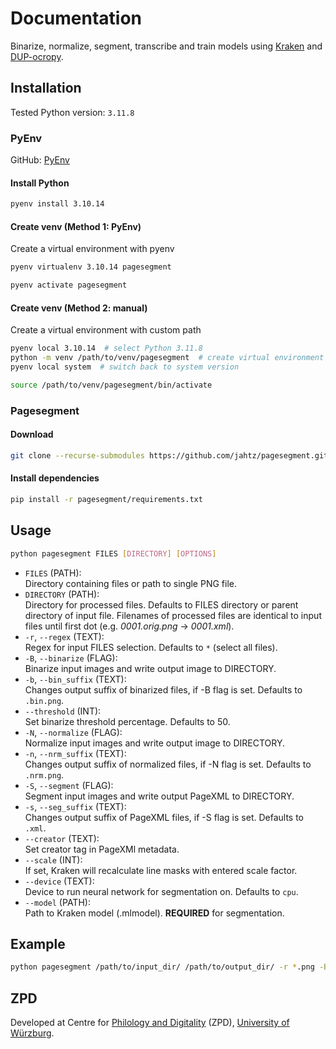 # Documentation
Binarize, normalize, segment, transcribe and train models using [Kraken](https://github.com/mittagessen/kraken)
and [DUP-ocropy](https://github.com/ocropus-archive/DUP-ocropy).

## Installation
Tested Python version: `3.11.8`

### PyEnv
GitHub: [PyEnv](https://github.com/pyenv/pyenv)
#### Install Python
```bash
pyenv install 3.10.14
```
#### Create venv (Method 1: PyEnv)
Create a virtual environment with pyenv
```bash
pyenv virtualenv 3.10.14 pagesegment
```
```bash
pyenv activate pagesegment
```

#### Create venv (Method 2: manual)
Create a virtual environment with custom path
```bash
pyenv local 3.10.14  # select Python 3.11.8
python -m venv /path/to/venv/pagesegment  # create virtual environment
pyenv local system  # switch back to system version
```
```bash
source /path/to/venv/pagesegment/bin/activate
```

### Pagesegment
#### Download
```bash
git clone --recurse-submodules https://github.com/jahtz/pagesegment.git
```

#### Install dependencies
```bash
pip install -r pagesegment/requirements.txt
```

## Usage
```bash
python pagesegment FILES [DIRECTORY] [OPTIONS]
```
- `FILES` (PATH):<br>
Directory containing files or path to single PNG file.
- `DIRECTORY` (PATH):<br>
Directory for processed files. Defaults to FILES directory or parent directory of input file. Filenames of processed files are identical to input files until first dot (e.g. _0001.orig.png_ &#8594; _0001.xml_).
- `-r`, `--regex` (TEXT):<br>
Regex for input FILES selection. Defaults to `*` (select all files).
- `-B`, `--binarize` (FLAG):<br>
Binarize input images and write output image to DIRECTORY.
- `-b`, `--bin_suffix` (TEXT):<br>
Changes output suffix of binarized files, if -B flag is set. Defaults to `.bin.png`.
- `--threshold` (INT):<br>
Set binarize threshold percentage. Defaults to 50.
- `-N`, `--normalize` (FLAG):<br>
Normalize input images and write output image to DIRECTORY.
- `-n`, `--nrm_suffix` (TEXT):<br>
Changes output suffix of normalized files, if -N flag is set. Defaults to `.nrm.png`.
- `-S`, `--segment` (FLAG):<br>
Segment input images and write output PageXML to DIRECTORY.
- `-s`, `--seg_suffix` (TEXT):<br>
Changes output suffix of PageXML files, if -S flag is set. Defaults to `.xml`.
- `--creator` (TEXT):<br>
Set creator tag in PageXMl metadata.
- `--scale` (INT):<br>
If set, Kraken will recalculate line masks with entered scale factor.
- `--device` (TEXT):<br>
Device to run neural network for segmentation on. Defaults to `cpu`.
- `--model` (PATH):<br>
Path to Kraken model (.mlmodel). **REQUIRED** for segmentation.

## Example
```bash
python pagesegment /path/to/input_dir/ /path/to/output_dir/ -r *.png -BNS --scale 2000 --model /path/to/model.mlmodel
```

## ZPD
Developed at Centre for [Philology and Digitality](https://www.uni-wuerzburg.de/en/zpd/) (ZPD), [University of Würzburg](https://www.uni-wuerzburg.de/en/).
